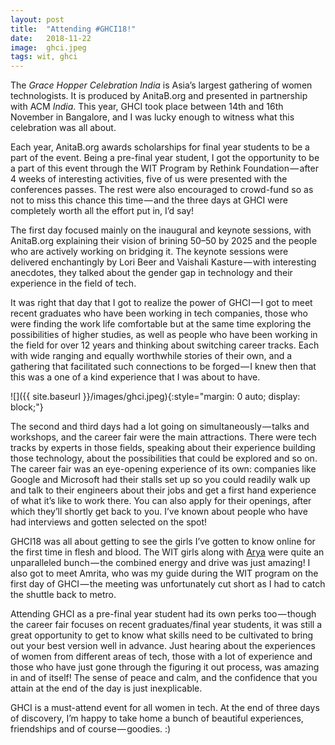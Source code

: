 ```yaml
---
layout:	post
title:	"Attending #GHCI18!"
date:	2018-11-22
image:  ghci.jpeg
tags: wit, ghci
---
```

The *Grace Hopper Celebration India* is Asia’s largest gathering of women technologists. It is produced by AnitaB.org and presented in partnership with ACM *India*. This year, GHCI took place between 14th and 16th November in Bangalore, and I was lucky enough to witness what this celebration was all about.

Each year, AnitaB.org awards scholarships for final year students to be a part of the event. Being a pre-final year student, I got the opportunity to be a part of this event through the WIT Program by Rethink Foundation — after 4 weeks of interesting activities, five of us were presented with the conferences passes. The rest were also encouraged to crowd-fund so as not to miss this chance this time — and the three days at GHCI were completely worth all the effort put in, I’d say!

The first day focused mainly on the inaugural and keynote sessions, with AnitaB.org explaining their vision of brining 50–50 by 2025 and the people who are actively working on bridging it. The keynote sessions were delivered enchantingly by Lori Beer and Vaishali Kasture — with interesting anecdotes, they talked about the gender gap in technology and their experience in the field of tech.

It was right that day that I got to realize the power of GHCI — I got to meet recent graduates who have been working in tech companies, those who were finding the work life comfortable but at the same time exploring the possibilities of higher studies, as well as people who have been working in the field for over 12 years and thinking about switching career tracks. Each with wide ranging and equally worthwhile stories of their own, and a gathering that facilitated such connections to be forged — I knew then that this was a one of a kind experience that I was about to have.

![]({{ site.baseurl }}/images/ghci.jpeg){:style="margin: 0 auto; display: block;"}

The second and third days had a lot going on simultaneously — talks and workshops, and the career fair were the main attractions. There were tech tracks by experts in those fields, speaking about their experience building those technology, about the possibilities that could be explored and so on. The career fair was an eye-opening experience of its own: companies like Google and Microsoft had their stalls set up so you could readily walk up and talk to their engineers about their jobs and get a first hand experience of what it’s like to work there. You can also apply for their openings, after which they’ll shortly get back to you. I’ve known about people who have had interviews and gotten selected on the spot!

GHCI18 was all about getting to see the girls I’ve gotten to know online for the first time in flesh and blood. The WIT girls along with [Arya](aryamurali.com) were quite an unparalleled bunch — the combined energy and drive was just amazing! I also got to meet Amrita, who was my guide during the WIT program on the first day of GHCI — the meeting was unfortunately cut short as I had to catch the shuttle back to metro.

Attending GHCI as a pre-final year student had its own perks too — though the career fair focuses on recent graduates/final year students, it was still a great opportunity to get to know what skills need to be cultivated to bring out your best version well in advance. Just hearing about the experiences of women from different areas of tech, those with a lot of experience and those who have just gone through the figuring it out process, was amazing in and of itself! The sense of peace and calm, and the confidence that you attain at the end of the day is just inexplicable.

GHCI is a must-attend event for all women in tech. At the end of three days of discovery, I’m happy to take home a bunch of beautiful experiences, friendships and of course — goodies. :)
